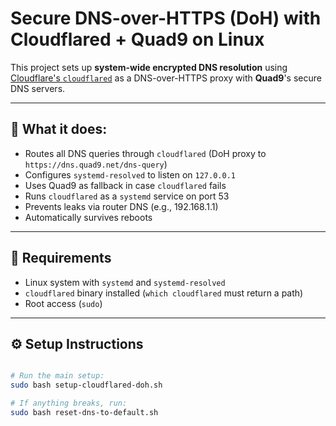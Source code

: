 # Secure DNS-over-HTTPS (DoH) with Cloudflared + Quad9 on Linux

This project sets up **system-wide encrypted DNS resolution** using [Cloudflare's `cloudflared`](https://developers.cloudflare.com/cloudflare-one/connections/connect-apps/install-and-setup/installation/) as a DNS-over-HTTPS proxy with **Quad9**'s secure DNS servers.

---

## 🔐 What it does:

- Routes all DNS queries through `cloudflared` (DoH proxy to `https://dns.quad9.net/dns-query`)
- Configures `systemd-resolved` to listen on `127.0.0.1`
- Uses Quad9 as fallback in case `cloudflared` fails
- Runs `cloudflared` as a `systemd` service on port 53
- Prevents leaks via router DNS (e.g., 192.168.1.1)
- Automatically survives reboots

---

## 🧱 Requirements

- Linux system with `systemd` and `systemd-resolved`
- `cloudflared` binary installed (`which cloudflared` must return a path)
- Root access (`sudo`)

---

## ⚙️ Setup Instructions

```bash

# Run the main setup:
sudo bash setup-cloudflared-doh.sh

# If anything breaks, run:
sudo bash reset-dns-to-default.sh
